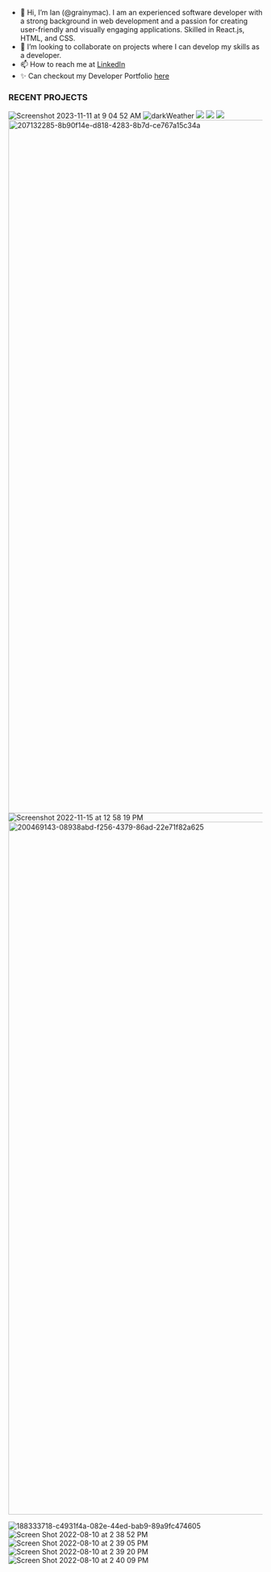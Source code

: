- 👋 Hi, I’m Ian (@grainymac).  I am an experienced software developer with a strong background in web development and a passion for creating user-friendly and visually engaging applications. Skilled in React.js, HTML, and CSS.
- 💞️ I’m looking to collaborate on projects where I can develop my skills as a developer.
- 📫 How to reach me at [LinkedIn](https://www.linkedin.com/in/ian-mcintosh-texas/)
- ✨ Can checkout my Developer Portfolio [here](https://ianmac.dev)

### RECENT PROJECTS
![Screenshot 2023-11-11 at 9 04 52 AM](https://github.com/grainymac/grainymac/assets/106535343/864067f7-3fb1-4811-b5ee-709d8e9a2cfa)
![darkWeather](https://github.com/grainymac/grainymac/assets/106535343/8b5c1ef3-c067-4f69-86f9-39db8ca18739)
<img src="https://user-images.githubusercontent.com/106535343/238504217-6a5ee11b-0730-4e66-bbce-ceb01c12b4fd.png">
<img src="https://user-images.githubusercontent.com/106535343/219717172-51af7f40-c593-4698-8b7d-5fe245971440.png">
<img src="https://user-images.githubusercontent.com/106535343/211906158-1805febf-e645-4075-9ffe-ddc097aa08fa.jpeg">
<img width="1376" alt="207132285-8b90f14e-d818-4283-8b7d-ce767a15c34a" src="https://user-images.githubusercontent.com/106535343/211906037-056630c1-3038-4c76-b323-c65eb01e9a8b.png">
![Screenshot 2022-11-15 at 12 58 19 PM](https://user-images.githubusercontent.com/106535343/202006577-be106cde-d204-4b01-abfb-fe5ab9dc5ac2.png)
<img width="1375" alt="200469143-08938abd-f256-4379-86ad-22e71f82a625" src="https://user-images.githubusercontent.com/106535343/211906877-87403a94-fc97-4d3c-b9b6-472cba58093d.png">

![188333718-c4931f4a-082e-44ed-bab9-89a9fc474605](https://user-images.githubusercontent.com/106535343/211906759-0c6c2e33-f986-4548-869f-f3eb61fa0f6f.gif)
![Screen Shot 2022-08-10 at 2 38 52 PM](https://user-images.githubusercontent.com/106535343/184005585-50396107-7a53-41fb-89f2-1bace79e1093.png)
![Screen Shot 2022-08-10 at 2 39 05 PM](https://user-images.githubusercontent.com/106535343/184005591-a60bbecb-c325-4b24-9ea9-318f929a9581.png)
![Screen Shot 2022-08-10 at 2 39 20 PM](https://user-images.githubusercontent.com/106535343/184005594-aa37a386-0292-4ced-89f8-01b284da3052.png)
![Screen Shot 2022-08-10 at 2 40 09 PM](https://user-images.githubusercontent.com/106535343/184005604-2eb1c51f-a3dc-4b44-81d6-ae6745504b14.png)


<!---
grainymac/grainymac is a ✨ special ✨ repository because its `README.md` (this file) appears on your GitHub profile.
You can click the Preview link to take a look at your changes.
--->




